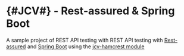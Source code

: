 # {#JCV#} - Rest-assured & Spring Boot

A sample project of REST API testing with REST API testing with [Rest-assured](http://rest-assured.io/) and [Spring Boot](http://spring.io/projects/spring-boot) using the [jcv-hamcrest module](https://github.com/ekino/jcv#hamcrest-module)
